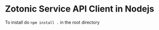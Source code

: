 Zotonic Service API Client in Nodejs
====================================

To install do `npm install .` in the root directory